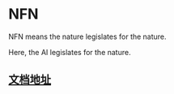 # NFN

NFN means the nature legislates for the nature.

Here, the AI legislates for the nature.

## [文档地址](https://seeyou.readthedocs.io/zh/latest/)
